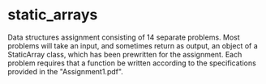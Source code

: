 # static_arrays

Data structures assignment consisting of 14 separate problems. Most problems will take an input, and sometimes return as output, an object of a StaticArray class, which has been prewritten for the assignment. Each problem requires that a function be written according to the specifications provided in the "Assignment1.pdf".
